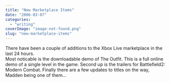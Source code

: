 ```yaml
---
title: "New Marketplace Items"
date: "2006-03-07"
categories: 
  - "writing"
coverImage: "image-not-found.png"
slug: "new-marketplace-items"
---
```


There have been a couple of additions to the Xbox Live marketplace in the last 24 hours.  
Most noticable is the downloadable demo of The Outfit. This is a full online demo of a single level in the game. Second up is the trailers for Battlefield2: Modern Combat. Finally there are a few updates to titles on the way, Madden being one of them…
